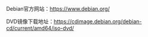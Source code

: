 Debian官方网站：https://www.debian.org/

DVD镜像下载地址：https://cdimage.debian.org/debian-cd/current/amd64/iso-dvd/